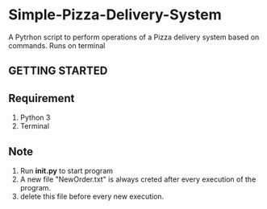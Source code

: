 # Simple-Pizza-Delivery-System
A Pytrhon script to perform operations of a Pizza delivery system based on commands.
Runs on terminal

## GETTING STARTED
## Requirement
1. Python 3
2. Terminal

## Note
1. Run __init.py__ to start program
2. A new file "NewOrder.txt" is always creted after every execution of the program.
3. delete this file before every new execution.


